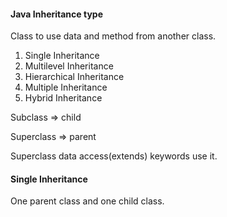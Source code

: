 <h4>Java Inheritance type</h4>
<p>Class to use data and method from another class.</p>
<p></p>
<ol>
    <li>Single Inheritance</li>
    <li>Multilevel Inheritance</li>
    <li>Hierarchical Inheritance</li>
    <li>Multiple Inheritance</li>
    <li>Hybrid Inheritance</li>
</ol>
<p>Subclass   => child</p>
<p>Superclass => parent</p>
<p>Superclass data access(extends) keywords use it.</p>
<h4>Single Inheritance</h4>
<p>One parent class and one child class.</p>
